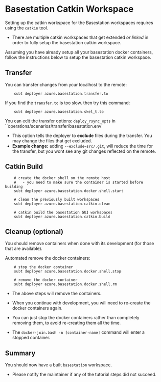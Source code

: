 # Basestation Catkin Workspace

Setting up the catkin workspace for the Basestation workspaces requires using the `catkin` tool.

- There are multiple catkin workspaces that get extended *or linked* in order to fully setup the basestation catkin workspace.

Assuming you have already setup all your basestation docker containers, follow the instructions below to setup the basestation catkin workspace.

## Transfer

You can transfer changes from your localhost to the remote:

        subt deployer azure.basestation.transfer.to

If you find the `transfer.to` is too slow. then try this command:

        subt deployer azure.basestation.skel_t.to

You can edit the transfer options: `deploy_rsync_opts` in ``operations/scenarios/transfer/basestation.env`

- This option tells the deployer to **exclude** files during the transfer. You may change the files that get excluded.
- **Example change:** adding `--exclude=src/.git`, will reduce the time for the transfer, but you wont see any git changes reflected on the remote.

## Catkin Build

        # create the docker shell on the remote host
        #   - you need to make sure the container is started before building
        subt deployer azure.basestation.docker.shell.start

        # clean the previously built workspaces
        subt deployer azure.basestation.catkin.clean

        # catkin build the basestation GUI workspaces
        subt deployer azure.basestation.catkin.build

## Cleanup (optional)

You should remove containers when done with its development (for those that are available).

Automated remove the docker containers:

        # stop the docker container
        subt deployer azure.basestation.docker.shell.stop

        # remove the docker container
        subt deployer azure.basestation.docker.shell.rm

- The above steps will remove the containers.

- When you continue with development, you will need to re-create the docker containers again.

- You can just stop the docker containers rather than completely removing them, to avoid re-creating them all the time.

- The `docker-join.bash -n [container-name]` command will enter a stopped container.

## Summary

You should now have a built `basestation` workspace.

- Please notify the maintainer if any of the tutorial steps did not succeed.

